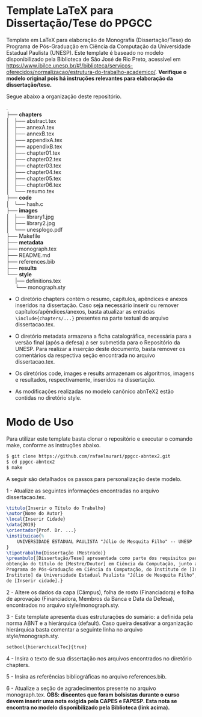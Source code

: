 # Template LaTeX para Dissertação/Tese do PPGCC

Template em LaTeX para elaboração de Monografia (Dissertação/Tese) do Programa
de Pós-Graduação em Ciência da Computação da Universidade Estadual Paulista
(UNESP). Este template é baseado no modelo disponibilizado pela Biblioteca de
São José de Rio Preto, acessível em <https://www.ibilce.unesp.br/#!/biblioteca/servicos-oferecidos/normalizacao/estrutura-do-trabalho-academico/>. **Verifique o modelo original
pois há instruções relevantes para elaboração da dissertação/tese.**

Segue abaixo a organização deste repositório.

.  
├── **chapters**  
│   ├── abstract.tex  
│   ├── annexA.tex  
│   ├── annexB.tex  
│   ├── appendixA.tex  
│   ├── appendixB.tex  
│   ├── chapter01.tex  
│   ├── chapter02.tex  
│   ├── chapter03.tex  
│   ├── chapter04.tex  
│   ├── chapter05.tex  
│   ├── chapter06.tex  
│   └── resumo.tex  
├── **code**  
│   └── hash.c  
├── **images**  
│   ├── library1.jpg  
│   ├── library2.jpg  
│   └── unesplogo.pdf  
├── Makefile  
├── **metadata**    
├── monograph.tex  
├── README.md  
├── references.bib  
├── **results**  
└── **style**  
&nbsp; &nbsp; &nbsp; |── definitions.tex  
&nbsp; &nbsp; &nbsp; └── monograph.sty

* O diretório chapters contém o resumo, capítulos, apêndices e anexos inseridos
na dissertação. Caso seja necessário inserir ou remover capítulos/apêndices/anexos,
basta atualizar as entradas `\include{chapters/...}` presentes na parte textual
do arquivo dissertacao.tex.

* O diretório metadata armazena a ficha catalográfica, necessária para a versão
final (após a defesa) a ser submetida para o Repositório da UNESP. Para realizar
a inserção deste documento, basta remover os comentários da respectiva seção
encontrada no arquivo dissertacao.tex.

* Os diretórios code, images e results armazenam os algoritmos, imagens e
resultados, respectivamente, inseridos na dissertação.

* As modificações realizadas no modelo canônico abnTeX2 estão contidas no
diretório style.

# Modo de Uso

Para utilizar este template basta clonar o repositório e executar o comando
make, conforme as instruções abaixo.

```bash
$ git clone https://github.com/rafaelmurari/ppgcc-abntex2.git
$ cd ppgcc-abntex2
$ make
```

A seguir são detalhados os passos para personalização deste modelo.

1 - Atualize as seguintes informações encontradas no arquivo dissertacao.tex. 

```latex
\titulo{Inserir o Título do Trabalho}                                           
\autor{Nome do Autor}                                                           
\local{Inserir Cidade}
\data{2019}                                                                     
\orientador{Prof. Dr. ...}                                                      
\instituicao{%                                                                  
    UNIVERSIDADE ESTADUAL PAULISTA "Júlio de Mesquita Filho" -- UNESP             
}                                                                               
\tipotrabalho{Dissertação (Mestrado)}                                           
\preambulo{[Dissertação/Tese] apresentada como parte dos requisitos para
obtenção do título de [Mestre/Doutor] em Ciência da Computação, junto ao
Programa de Pós-Graduação em Ciência da Computação, do Instituto de [Inserir o
Instituto] da Universidade Estadual Paulista "Júlio de Mesquita Filho", Câmpus
de [Inserir cidade].} 
```

2 - Altere os dados da capa (Câmpus), folha de rosto (Financiadora) e folha de
aprovação (Financiadora, Membros da Banca e Data da Defesa), encontrados no
arquivo style/monograph.sty.

3 - Este template apresenta duas estruturações do sumário: a definida pela
norma ABNT e a hierárquica (default). Caso queira desativar a organização
hierárquica basta comentar a seguinte linha no arquivo style/monograph.sty.

```latex
setbool{hierarchicalToc}{true} 
```

4 - Insira o texto de sua dissertação nos arquivos encontrados no diretório
chapters.

5 - Insira as referências bibliográficas no arquivo references.bib.

6 - Atualize a seção de agradecimentos presente no arquivo monograph.tex.
**OBS: discentes que foram bolsistas durante o curso devem inserir uma nota
exigida pela CAPES e FAPESP. Esta nota se encontra no modelo disponibilizado
pela Biblioteca (link acima).**
